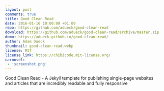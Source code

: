 ```yaml
---
layout: post
comments: true
title: Good Clean Read
date: 2016-01-16 10:00:00 +01:00
repo: https://github.com/adueck/good-clean-read
download: https://github.com/adueck/good-clean-read/archive/master.zip
demo: https://adueck.github.io/good-clean-read/
author: Adam Dueck
thumbnail: good-clean-read.webp
license: MIT
license_link: https://chibicode.mit-license.org/
carousel:
 - 'screenshot.png'
---
```


Good Clean Read - A Jekyll template for publishing single-page websites and articles that are incredibly readable and fully responsive
